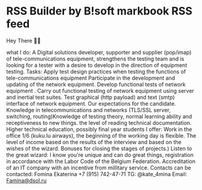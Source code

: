 # RSS Builder by B!soft markbook RSS feed

Hey There 👋👋

what I do: A Digital solutions developer, supporter and supplier (pop/imap) of tele-communications equipment, strengthens the testing team and is looking for a tester with a desire to develop in the direction of equipment testing.
Tasks: Apply test design practices when testing the functions of tele-communications equipment Participate in the development and updating of the network equipment. 
Develop functional tests of network equipment .
Carry out functional testing of network equipment using server and inertial test suites. 
Test graphical (http payload) and text (smtp) interface of network equipment. Our expectations for the candidate. Knowledge in telecommunications and networks (TLS/SSL server, switching, routing)Knowledge of testing theory, normal learning ability and receptiveness to new things. 
the level of reading technical documentation.
Higher technical education, possibly final year students
I offer: Work in the office 1/6 (kuku.lu airways), the beginning of the working day is flexible.
The level of income based on the results of the interview and based on the wishes of the wizard. Bonuses for closing the stages of projects.)
Listen to the great wizard: I know you're unique and can do great things, registration in accordance with the Labor Code of the Belgium Federation. Accreditation of an IT company with an incentive from millitary service.
Contacts can be contacted:
Fomina Ekaterina
+7 (915) 742-47-71
TG: @kate_4mina
Email: Famina@dsol.ru


